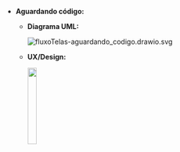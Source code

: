 - **Aguardando código:**
    - **Diagrama UML:**
        
        ![fluxoTelas-aguardando_codigo.drawio.svg](https://github.com/PetJournal/petjournal.android/assets/42920754/adf3322a-e755-41d8-908c-33a5d8a86aba)
        
    - **UX/Design:**
 
        <img src="https://github.com/PetJournal/petjournal.android/assets/42920754/24c3a038-e9e8-405f-9dff-37593cd61c00" width="20.0%">
        